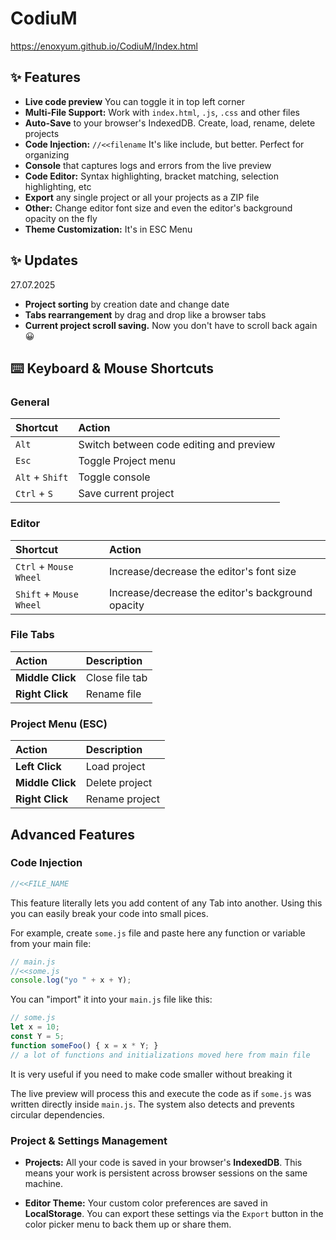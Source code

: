 # CodiuM

https://enoxyum.github.io/CodiuM/Index.html

## ✨ Features

*   **Live code preview** You can toggle it in top left corner
*   **Multi-File Support:** Work with `index.html`, `.js`, `.css` and other files
*   **Auto-Save** to your browser's IndexedDB. Create, load, rename, delete projects
*   **Code Injection:** `//<<filename` It's like include, but better. Perfect for organizing
*   **Console** that captures logs and errors from the live preview
*   **Code Editor:** Syntax highlighting, bracket matching, selection highlighting, etc
*   **Export** any single project or all your projects as a ZIP file
*   **Other:** Change editor font size and even the editor's background opacity on the fly
*   **Theme Customization:** It's in ESC Menu

## ✨ Updates

27.07.2025
*   **Project sorting** by creation date and change date
*   **Tabs rearrangement** by drag and drop like a browser tabs
*   **Current project scroll saving.** Now you don't have to scroll back again😀


## ⌨️ Keyboard & Mouse Shortcuts

### General
| Shortcut | Action |
| :--- | :--- |
| `Alt` | Switch between code editing and preview |
| `Esc` | Toggle Project menu |
| `Alt` + `Shift` | Toggle console |
| `Ctrl` + `S` | Save current project |

### Editor
| Shortcut | Action |
| :--- | :--- |
| `Ctrl` + `Mouse Wheel` | Increase/decrease the editor's font size |
| `Shift` + `Mouse Wheel` | Increase/decrease the editor's background opacity |

### File Tabs
| Action | Description |
| :--- | :--- |
| **Middle Click** | Close file tab |
| **Right Click** | Rename file |

### Project Menu (ESC)
| Action | Description |
| :--- | :--- |
| **Left Click** | Load project |
| **Middle Click** | Delete project |
| **Right Click** | Rename project |


##  Advanced Features

### Code Injection

```javascript
//<<FILE_NAME
```

This feature literally lets you add content of any Tab into another. Using this you can easily break your code into small pices.

For example, create `some.js` file and paste here any function or variable from your main file:
```javascript
// main.js
//<<some.js
console.log("yo " + x + Y);
```

You can "import" it into your `main.js` file like this:
```javascript
// some.js
let x = 10;
const Y = 5;
function someFoo() { x = x * Y; }
// a lot of functions and initializations moved here from main file
```
It is very useful if you need to make code smaller without breaking it

The live preview will process this and execute the code as if `some.js` was written directly inside `main.js`. The system also detects and prevents circular dependencies.

### Project & Settings Management

*   **Projects:** All your code is saved in your browser's **IndexedDB**. This means your work is persistent across browser sessions on the same machine.

*   **Editor Theme:** Your custom color preferences are saved in **LocalStorage**. You can export these settings via the `Export` button in the color picker menu to back them up or share them.
